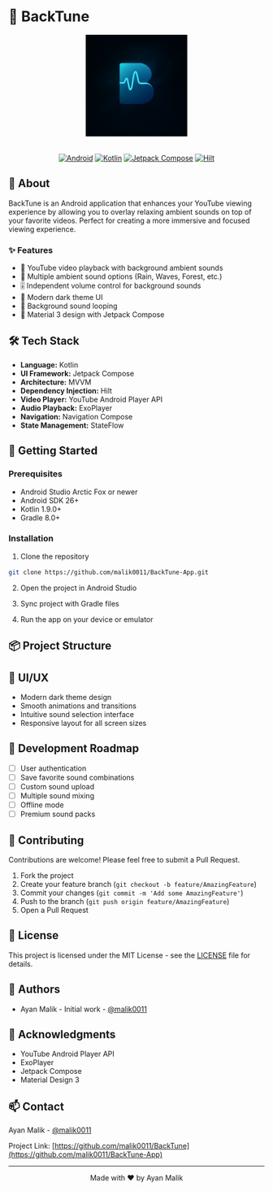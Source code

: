 # 🎵 BackTune

<div align="center">
  <img src="app/src/main/res/drawable/ic_backtune_logo.png" alt="BackTune Logo" width="200"/>
  <br><br>
  
  [![Android](https://img.shields.io/badge/Android-3DDC84?style=for-the-badge&logo=android&logoColor=white)](https://www.android.com)
  [![Kotlin](https://img.shields.io/badge/Kotlin-0095D5?style=for-the-badge&logo=kotlin&logoColor=white)](https://kotlinlang.org)
  [![Jetpack Compose](https://img.shields.io/badge/Jetpack%20Compose-4285F4?style=for-the-badge&logo=jetpack-compose&logoColor=white)](https://developer.android.com/jetpack/compose)
  [![Hilt](https://img.shields.io/badge/Hilt-4285F4?style=for-the-badge&logo=hilt&logoColor=white)](https://developer.android.com/training/dependency-injection/hilt-android)
</div>

## 🎨 About

BackTune is an Android application that enhances your YouTube viewing experience by allowing you to overlay relaxing ambient sounds on top of your favorite videos. Perfect for creating a more immersive and focused viewing experience.

### ✨ Features

- 🎥 YouTube video playback with background ambient sounds
- 🎵 Multiple ambient sound options (Rain, Waves, Forest, etc.)
- 🎚️ Independent volume control for background sounds
- 🌙 Modern dark theme UI
- 🔄 Background sound looping
- 🎨 Material 3 design with Jetpack Compose

## 🛠️ Tech Stack

- **Language:** Kotlin
- **UI Framework:** Jetpack Compose
- **Architecture:** MVVM
- **Dependency Injection:** Hilt
- **Video Player:** YouTube Android Player API
- **Audio Playback:** ExoPlayer
- **Navigation:** Navigation Compose
- **State Management:** StateFlow

## 🚀 Getting Started

### Prerequisites

- Android Studio Arctic Fox or newer
- Android SDK 26+
- Kotlin 1.9.0+
- Gradle 8.0+

### Installation

1. Clone the repository
```bash
git clone https://github.com/malik0011/BackTune-App.git
```

2. Open the project in Android Studio

3. Sync project with Gradle files

4. Run the app on your device or emulator

## 📦 Project Structure

## 🎨 UI/UX

- Modern dark theme design
- Smooth animations and transitions
- Intuitive sound selection interface
- Responsive layout for all screen sizes

## 🔄 Development Roadmap

- [ ] User authentication
- [ ] Save favorite sound combinations
- [ ] Custom sound upload
- [ ] Multiple sound mixing
- [ ] Offline mode
- [ ] Premium sound packs

## 🤝 Contributing

Contributions are welcome! Please feel free to submit a Pull Request.

1. Fork the project
2. Create your feature branch (`git checkout -b feature/AmazingFeature`)
3. Commit your changes (`git commit -m 'Add some AmazingFeature'`)
4. Push to the branch (`git push origin feature/AmazingFeature`)
5. Open a Pull Request

## 📝 License

This project is licensed under the MIT License - see the [LICENSE](LICENSE) file for details.

## 👥 Authors

- Ayan Malik - Initial work - [@malik0011](https://github.com/malik0011)

## 🙏 Acknowledgments

- YouTube Android Player API
- ExoPlayer
- Jetpack Compose
- Material Design 3

## 📫 Contact

Ayan Malik - [@malik0011](https://github.com/malik0011)

Project Link: [https://github.com/malik0011/BackTune](https://github.com/malik0011/BackTune-App)

---

<div align="center">
  Made with ❤️ by Ayan Malik
</div> 
